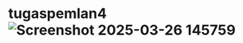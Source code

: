 # tugaspemlan4![Screenshot 2025-03-26 145759](https://github.com/user-attachments/assets/85085744-db13-47aa-8c32-cd2fae2bdc58)
